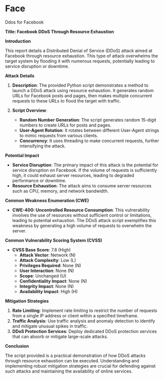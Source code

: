 # Face
Ddos for Facebook

**Title: Facebook DDoS Through Resource Exhaustion**

**Introduction**

This report details a Distributed Denial of Service (DDoS) attack aimed at Facebook through resource exhaustion. This type of attack overwhelms the target system by flooding it with numerous requests, potentially leading to service disruption or downtime.

**Attack Details**

1. **Description**:
   The provided Python script demonstrates a method to launch a DDoS attack using resource exhaustion. It generates random URLs for Facebook posts and pages, then makes multiple concurrent requests to these URLs to flood the target with traffic.

2. **Script Overview**:
   - **Random Number Generation**: The script generates random 15-digit numbers to create URLs for posts and pages.
   - **User-Agent Rotation**: It rotates between different User-Agent strings to mimic requests from various clients.
   - **Concurrency**: It uses threading to make concurrent requests, further intensifying the attack.

**Potential Impact**

- **Service Disruption**: The primary impact of this attack is the potential for service disruption on Facebook. If the volume of requests is sufficiently high, it could exhaust server resources, leading to degraded performance or downtime.
- **Resource Exhaustion**: The attack aims to consume server resources such as CPU, memory, and network bandwidth.

**Common Weakness Enumeration (CWE)**

- **CWE-400: Uncontrolled Resource Consumption**: This vulnerability involves the use of resources without sufficient control or limitations, leading to potential exhaustion. The DDoS attack script exemplifies this weakness by generating a high volume of requests to overwhelm the server.

**Common Vulnerability Scoring System (CVSS)**

- **CVSS Base Score**: 7.8 (High)
  - **Attack Vector**: Network (N)
  - **Attack Complexity**: Low (L)
  - **Privileges Required**: None (N)
  - **User Interaction**: None (N)
  - **Scope**: Unchanged (U)
  - **Confidentiality Impact**: None (N)
  - **Integrity Impact**: None (N)
  - **Availability Impact**: High (H)

**Mitigation Strategies**

1. **Rate Limiting**: Implement rate limiting to restrict the number of requests from a single IP address or client within a specified timeframe.
2. **Traffic Analysis**: Use traffic analysis and anomaly detection to identify and mitigate unusual spikes in traffic.
3. **DDoS Protection Services**: Deploy dedicated DDoS protection services that can absorb or mitigate large-scale attacks.

**Conclusion**

The script provided is a practical demonstration of how DDoS attacks through resource exhaustion can be executed. Understanding and implementing robust mitigation strategies are crucial for defending against such attacks and maintaining the availability of online services.
